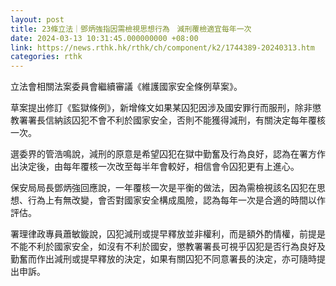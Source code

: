 ```yaml
---
layout: post
title: 23條立法｜鄧炳強指因需檢視思想行為　減刑覆檢適宜每年一次
date: 2024-03-13 10:31:45.000000000 +08:00
link: https://news.rthk.hk/rthk/ch/component/k2/1744389-20240313.htm
categories: rthk
---
```


立法會相關法案委員會繼續審議《維護國家安全條例草案》。

草案提出修訂《監獄條例》，新增條文如果某囚犯因涉及國安罪行而服刑，除非懲教署署長信納該囚犯不會不利於國家安全，否則不能獲得減刑，有關決定每年覆核一次。

選委界的管浩鳴說，減刑的原意是希望囚犯在獄中勤奮及行為良好，認為在署方作出決定後，由每年覆核一次改至每半年會較好，相信會令囚犯更有上進心。

保安局局長鄧炳強回應說，一年覆核一次是平衡的做法，因為需檢視該名囚犯在思想、行為上有無改變，會否對國家安全構成風險，認為每年一次是合適的時間以作評估。

署理律政專員蕭敏鏇說，囚犯減刑或提早釋放並非權利，而是額外酌情權，前提是不能不利於國家安全，如沒有不利於國安，懲教署署長可視乎囚犯是否行為良好及勤奮而作出減刑或提早釋放的決定，如果有關囚犯不同意署長的決定，亦可隨時提出申訴。
